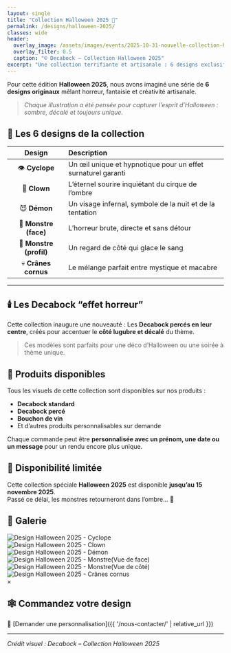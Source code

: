 ```yaml
---
layout: single
title: "Collection Halloween 2025 🎃"
permalink: /designs/halloween-2025/
classes: wide
header:
  overlay_image: /assets/images/events/2025-10-31-nouvelle-collection-halloween-2025/halloween_overlay.jpg
  overlay_filter: 0.5
  caption: "© Decabock – Collection Halloween 2025"
excerpt: "Une collection terrifiante et artisanale : 6 designs exclusifs pour Halloween 2025, disponibles sur Decabock, sous-verres et autres produits personnalisables."
---
```


Pour cette édition **Halloween 2025**, nous avons imaginé une série de **6 designs originaux** mêlant horreur, fantaisie et créativité artisanale.

> *Chaque illustration a été pensée pour capturer l’esprit d’Halloween : sombre, décalé et toujours unique.*

## 🧠 Les 6 designs de la collection

| Design | Description |
|:------:|:-------------|
| 👁️ **Cyclope** | Un œil unique et hypnotique pour un effet surnaturel garanti |
| 🤡 **Clown** | L’éternel sourire inquiétant du cirque de l’ombre |
| 😈 **Démon** | Un visage infernal, symbole de la nuit et de la tentation |
| 👹 **Monstre (face)** | L’horreur brute, directe et sans détour |
| 👺 **Monstre (profil)** | Un regard de côté qui glace le sang |
| 💀 **Crânes cornus** | Le mélange parfait entre mystique et macabre |

---

## 🕯️ Les Decabock “effet horreur”

Cette collection inaugure une nouveauté :  Les **Decabock percés en leur centre**, créés pour accentuer le **côté lugubre et décalé** du thème.

> Ces modèles sont parfaits pour une déco d’Halloween ou une soirée à thème unique.

## 🧩 Produits disponibles

Tous les visuels de cette collection sont disponibles sur nos produits :
- **Decabock standard**
- **Decabock percé**
- **Bouchon de vin**
- Et d’autres produits personnalisables sur demande

Chaque commande peut être **personnalisée avec un prénom, une date ou un message** pour un rendu encore plus unique.

## 📅 Disponibilité limitée

Cette collection spéciale **Halloween 2025** est disponible **jusqu’au 15 novembre 2025**.  
Passé ce délai, les monstres retourneront dans l’ombre... 👻

## 📸 Galerie
<div class="gallery-container">
  <div class="gallery-grid">
    <div class="gallery-item" onclick="openModal('/assets/images/events/2025-10-31-nouvelle-collection-halloween-2025/cyclope.png')">
      <img src="/assets/images/events/2025-10-31-nouvelle-collection-halloween-2025/cyclope.png" alt="Design Halloween 2025 - Cyclope">
    </div>
    <div class="gallery-item" onclick="openModal('/assets/images/events/2025-10-31-nouvelle-collection-halloween-2025/clown.png')">
      <img src="/assets/images/events/2025-10-31-nouvelle-collection-halloween-2025/clown.png" alt="Design Halloween 2025 - Clown">
    </div>
    <div class="gallery-item" onclick="openModal('/assets/images/events/2025-10-31-nouvelle-collection-halloween-2025/demon.png')">
      <img src="/assets/images/events/2025-10-31-nouvelle-collection-halloween-2025/demon.png" alt="Design Halloween 2025 - Démon">
    </div>
    <div class="gallery-item" onclick="openModal('/assets/images/events/2025-10-31-nouvelle-collection-halloween-2025/monster_eat_down.png')">
      <img src="/assets/images/events/2025-10-31-nouvelle-collection-halloween-2025/monster_eat_down.png" alt="Design Halloween 2025 - Monstre(Vue de face)">
    </div>
    <div class="gallery-item" onclick="openModal('/assets/images/events/2025-10-31-nouvelle-collection-halloween-2025/monster_eat_side.png')">
      <img src="/assets/images/events/2025-10-31-nouvelle-collection-halloween-2025/monster_eat_side.png" alt="Design Halloween 2025 - Monstre(Vue de côté)">
    </div>
    <div class="gallery-item" onclick="openModal('/assets/images/events/2025-10-31-nouvelle-collection-halloween-2025/skull_devil.png')">
      <img src="/assets/images/events/2025-10-31-nouvelle-collection-halloween-2025/skull_devil.png" alt="Design Halloween 2025 - Crânes cornus">
    </div>
  </div>
</div>

<!-- Modal pour l'affichage en grand -->
<div id="imageModal" class="modal">
  <span class="close-modal" onclick="closeModal()">&times;</span>
  <img class="modal-content" id="modalImage">
</div>

## 🕸️ Commandez votre design

💌 [Demander une personnalisation]({{ '/nous-contacter/' | relative_url }})

---

*Crédit visuel : Decabock – Collection Halloween 2025*

<script>
  function openModal(imageSrc) {
    const modal = document.getElementById("imageModal");
    modal.style.display = "flex";
    const modalImg = document.getElementById("modalImage");
    modalImg.src = imageSrc;
  }

  function closeModal() {
    document.getElementById("imageModal").style.display = "none";
  }

  // Fermer le modal si on clique en dehors de l'image
  window.onclick = function(event) {
    const modal = document.getElementById("imageModal");
    if (event.target === modal) {
      modal.style.display = "none";
    }
  }
</script>